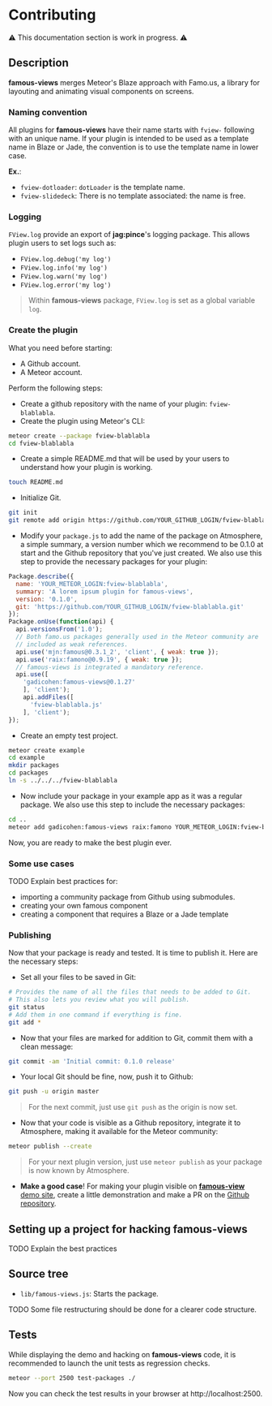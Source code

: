 # Contributing
:warning: This documentation section is work in progress. :warning:

## Description
**famous-views** merges Meteor's Blaze approach with Famo.us, a library for layouting and animating visual components on screens.

### Naming convention
All plugins for **famous-views** have their name starts with `fview-` following with an unique name. If your plugin is intended to be used as a template name in Blaze or Jade, the convention is to use the template name in lower case.

**Ex.**:
* `fview-dotloader`: `dotLoader` is the template name.
* `fview-slidedeck`: There is no template associated: the name is free.

### Logging
`FView.log` provide an export of **jag:pince**'s logging package. This allows plugin users to set logs such as:
* `FView.log.debug('my log')`
* `FView.log.info('my log')`
* `FView.log.warn('my log')`
* `FView.log.error('my log')`

> Within **famous-views** package, `FView.log` is set as a global variable `log`.

### Create the plugin
What you need before starting:
* A Github account.
* A Meteor account.

Perform the following steps:
* Create a github repository with the name of your plugin: `fview-blablabla`.
* Create the plugin using Meteor's CLI:
```bash
meteor create --package fview-blablabla
cd fview-blablabla
```
* Create a simple README.md that will be used by your users to understand how your plugin is working.
```bash
touch README.md
```
* Initialize Git.
```bash
git init
git remote add origin https://github.com/YOUR_GITHUB_LOGIN/fview-blablabla.git
```
* Modify your `package.js` to add the name of the package on Atmosphere, a simple summary, a version number which we recommend to be 0.1.0 at start and the Github repository that you've just created. We also use this step to provide the necessary packages for your plugin:
```javascript
Package.describe({
  name: 'YOUR_METEOR_LOGIN:fview-blablabla',
  summary: 'A lorem ipsum plugin for famous-views',
  version: '0.1.0',
  git: 'https://github.com/YOUR_GITHUB_LOGIN/fview-blablabla.git'
});
Package.onUse(function(api) {
  api.versionsFrom('1.0');
  // Both famo.us packages generally used in the Meteor community are
  // included as weak references.
  api.use('mjn:famous@0.3.1_2', 'client', { weak: true });
  api.use('raix:famono@0.9.19', { weak: true });
  // famous-views is integrated a mandatory reference.
  api.use([
    'gadicohen:famous-views@0.1.27'
    ], 'client');
    api.addFiles([
      'fview-blablabla.js'
    ], 'client');
});
```
* Create an empty test project.
```bash
meteor create example
cd example
mkdir packages
cd packages
ln -s ../../../fview-blablabla
```
* Now include your package in your example app as it was a regular package. We also use this step to include the necessary packages:
```bash
cd ..
meteor add gadicohen:famous-views raix:famono YOUR_METEOR_LOGIN:fview-blablabla
```

Now, you are ready to make the best plugin ever.

### Some use cases
TODO Explain best practices for:
* importing a community package from Github using submodules.
* creating your own famous component
* creating a component that requires a Blaze or a Jade template

### Publishing
Now that your package is ready and tested. It is time to publish it. Here are the necessary steps:

* Set all your files to be saved in Git:
```bash
# Provides the name of all the files that needs to be added to Git.
# This also lets you review what you will publish.
git status
# Add them in one command if everything is fine.
git add *
```

* Now that your files are marked for addition to Git, commit them with a clean message:
```bash
git commit -am 'Initial commit: 0.1.0 release'
```

* Your local Git should be fine, now, push it to Github:
```bash
git push -u origin master
```
  > For the next commit, just use `git push` as the origin is now set.

* Now that your code is visible as a Github repository, integrate it to Atmosphere, making it available for the Meteor community:
```bash
meteor publish --create
```

  > For your next plugin version, just use `meteor publish` as your package is now known by Atmosphere.
* **Make a good case**! For making your plugin visible on [**famous-view** demo site](http://famous-views.meteor.com/plugins), create a little demonstration and make a PR on the [Github repository](http://famous-views.meteor.com/plugins).

## Setting up a project for hacking famous-views
TODO Explain the best practices

## Source tree
* `lib/famous-views.js`: Starts the package.

TODO Some file restructuring should be done for a clearer code structure.

## Tests
While displaying the demo and hacking on **famous-views** code, it is recommended to launch
the unit tests as regression checks.
```bash
meteor --port 2500 test-packages ./
```

Now you can check the test results in your browser at http://localhost:2500.
